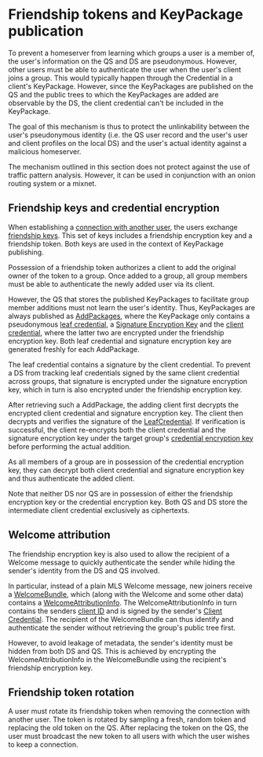# Friendship tokens and KeyPackage publication

To prevent a homeserver from learning which groups a user is a member of, the user's information on the QS and DS are pseudonymous. However, other users must be able to authenticate the user when the user's client joins a group. This would typically happen through the Credential in a client's KeyPackage. However, since the KeyPackages are published on the QS and the public trees to which the KeyPackages are added are observable by the DS, the client credential can't be included in the KeyPackage.

The goal of this mechanism is thus to protect the unlinkability between the user's pseudonymous identity (i.e. the QS user record and the user's user and client profiles on the local DS) and the user's actual identity against a malicious homeserver.

The mechanism outlined in this section does not protect against the use of traffic pattern analysis. However, it can be used in conjunction with an onion routing system or a mixnet.

## Friendship keys and credential encryption

When establishing a [connection with another user](../authentication_service/connection_establishment.md), the users exchange [friendship keys](../glossary.md#friendship-keys). This set of keys includes a friendship encryption key and a friendship token. Both keys are used in the context of KeyPackage publishing.

Possession of a friendship token authorizes a client to add the original owner of the token to a group. Once added to a group, all group members must be able to authenticate the newly added user via its client.

However, the QS that stores the published KeyPackages to facilitate group member additions must not learn the user's identity. Thus, KeyPackages are always published as [AddPackages](../glossary.md#addpackage), where the KeyPackage only contains a pseudonymous [leaf credential](../authentication_service/credentials.md#leaf-credentials), a [Signature Encryption Key](../glossary.md#signature-encryption-key) and the [client credential](../authentication_service/credentials.md#client-credentials), where the latter two are encrypted under the friendship encryption key. Both leaf credential and signature encryption key are generated freshly for each AddPackage.

The leaf credential contains a signature by the client credential. To prevent a DS from tracking leaf credentials signed by the same client credential across groups, that signature is encrypted under the signature encryption key, which in turn is also encrypted under the friendship encryption key.

After retrieving such a AddPackage, the adding client first decrypts the encrypted client credential and signature encryption key. The client then decrypts and verifies the signature of the [LeafCredential](../authentication_service/credentials.md#leaf-credentials). If verification is successful, the client re-encrypts both the client credential and the signature encryption key under the target group's [credential encryption key](../delivery_service/group_state_encryption.md) before performing the actual addition.

As all members of a group are in possession of the credential encryption key, they can decrypt both client credential and signature encryption key and thus authenticate the added client.

Note that neither DS nor QS are in possession of either the friendship encryption key or the credential encryption key. Both QS and DS store the intermediate client credential exclusively as ciphertexts.

## Welcome attribution

The friendship encryption key is also used to allow the recipient of a Welcome message to quickly authenticate the sender while hiding the sender's identity from the DS and QS involved.

In particular, instead of a plain MLS Welcome message, new joiners receive a [WelcomeBundle](../glossary.md#welcomebundle), which (along with the Welcome and some other data) contains a [WelcomeAttributionInfo](../glossary.md#welcome-attribution-info). The WelcomeAttributionInfo in turn contains the senders [client ID](../glossary.md#client-id-cid) and is signed by the sender's [Client Credential](../authentication_service/credentials.md#client-credentials). The recipient of the WelcomeBundle can thus identify and authenticate the sender without retrieving the group's public tree first.

However, to avoid leakage of metadata, the sender's identity must be hidden from both DS and QS. This is achieved by encrypting the WelcomeAttributionInfo in the WelcomeBundle using the recipient's friendship encryption key.

## Friendship token rotation

A user must rotate its friendship token when removing the connection with another user. The token is rotated by sampling a fresh, random token and replacing the old token on the QS. After replacing the token on the QS, the user must broadcast the new token to all users with which the user wishes to keep a connection.
